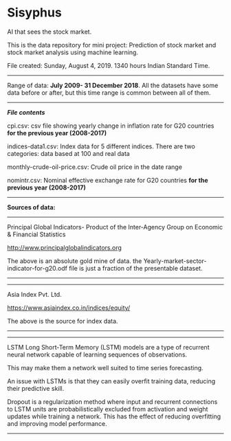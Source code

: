 # Sisyphus
AI that sees the stock market.


This is the data repository for mini project: Prediction of stock market and stock market analysis using machine learning.

File created: Sunday, August 4, 2019. 1340 hours Indian Standard Time.
***
Range of data: **July 2009- 31 December 2018**. All the datasets have some data before or after, but this time range is common between all of them.
***
***File contents***

cpi.csv: csv file showing yearly change in inflation rate for G20 countries **for the previous year (2008-2017)**

indices-data1.csv: Index data for 5 different indices. There are two categories: data based at 100 and real data

monthly-crude-oil-price.csv: Crude oil price in the date range

nomintr.csv: Nominal effective exchange rate for G20 countries **for the previous year (2008-2017)**

***
**Sources of data:**
***
Principal Global Indicators- Product of the Inter-Agency Group on Economic & Financial Statistics

http://www.principalglobalindicators.org


The above is an absolute gold mine of data. the Yearly-market-sector-indicator-for-g20.odf file is just a fraction of the presentable dataset.
***
***
Asia Index Pvt. Ltd.

https://www.asiaindex.co.in/indices/equity/

The above is the source for index data.
***
***
LSTM
Long Short-Term Memory (LSTM) models are a type of recurrent neural network capable of learning sequences of observations.

This may make them a network well suited to time series forecasting.

An issue with LSTMs is that they can easily overfit training data, reducing their predictive skill.

Dropout is a regularization method where input and recurrent connections to LSTM units are probabilistically excluded from activation and weight updates while training a network. This has the effect of reducing overfitting and improving model performance.
***
